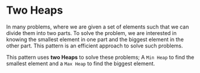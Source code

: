 # Two Heaps

In many problems, where we are given a set of elements such that we can divide them into two parts.
To solve the problem, we are interested in knowing the smallest element in one part and the biggest element in the other part.
This pattern is an efficient approach to solve such problems.

This pattern uses **two Heaps** to solve these problems; A `Min Heap` to find the smallest element and a `Max Heap` to find the biggest element.
